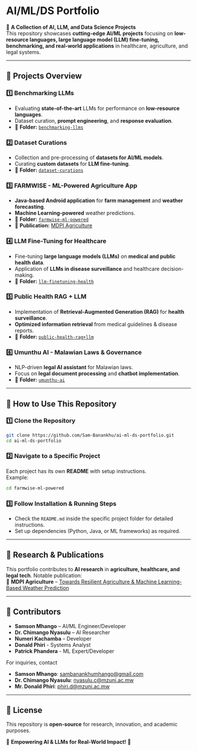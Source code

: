 # **AI/ML/DS Portfolio**  

🚀 **A Collection of AI, LLM, and Data Science Projects**  
This repository showcases **cutting-edge AI/ML projects** focusing on **low-resource languages, large language model (LLM) fine-tuning, benchmarking, and real-world applications** in healthcare, agriculture, and legal systems.  

---  

## 📌 **Projects Overview**  

### 1️⃣ **Benchmarking LLMs**  
- Evaluating **state-of-the-art** LLMs for performance on **low-resource languages**.  
- Dataset curation, **prompt engineering**, and **response evaluation**.  
- 🔗 **Folder:** [`benchmarking-llms`](benchmarking-llms/)  

### 2️⃣ **Dataset Curations**  
- Collection and pre-processing of **datasets for AI/ML models**.  
- Curating **custom datasets** for **LLM fine-tuning**.  
- 🔗 **Folder:** [`dataset-curations`](dataset-curations/)  

### 3️⃣ **FARMWISE - ML-Powered Agriculture App**  
- **Java-based Android application** for **farm management** and **weather forecasting**.  
- **Machine Learning-powered** weather predictions.  
- 🔗 **Folder:** [`farmwise-ml-powered`](farmwise-ml-powered/)  
- 📄 **Publication:** [MDPI Agriculture](https://www.mdpi.com/2077-0472/12/9/1473)  

### 4️⃣ **LLM Fine-Tuning for Healthcare**  
- Fine-tuning **large language models (LLMs)** on **medical and public health data**.  
- Application of **LLMs in disease surveillance** and healthcare decision-making.  
- 🔗 **Folder:** [`llm-finetuning-health`](llm-finetuning-health/)  

### 5️⃣ **Public Health RAG + LLM**  
- Implementation of **Retrieval-Augmented Generation (RAG)** for **health surveillance**.  
- **Optimized information retrieval** from medical guidelines & disease reports.  
- 🔗 **Folder:** [`public-health-rag+llm`](public-health-rag+llm/)  

### 6️⃣ **Umunthu AI - Malawian Laws & Governance**  
- NLP-driven **legal AI assistant** for Malawian laws.  
- Focus on **legal document processing** and **chatbot implementation**.  
- 🔗 **Folder:** [`umunthu-ai`](umunthu-ai/)  

---

## 🔧 **How to Use This Repository**  

### **1️⃣ Clone the Repository**  
```sh
git clone https://github.com/Sam-Banankhu/ai-ml-ds-portfolio.git
cd ai-ml-ds-portfolio
```

### **2️⃣ Navigate to a Specific Project**  
Each project has its own **README** with setup instructions.  
Example:  
```sh
cd farmwise-ml-powered
```

### **3️⃣ Follow Installation & Running Steps**  
- Check the `README.md` inside the specific project folder for detailed instructions.  
- Set up dependencies (Python, Java, or ML frameworks) as required.  

---

## 🔬 **Research & Publications**  
This portfolio contributes to **AI research** in **agriculture, healthcare, and legal tech**. Notable publication:  
📄 **MDPI Agriculture** – [Towards Resilient Agriculture & Machine Learning-Based Weather Prediction](https://www.mdpi.com/2077-0472/12/9/1473)  

---

## 👥 **Contributors**  
- **Samson Mhango** – AI/ML Engineer/Developer  
- **Dr. Chimango Nyasulu** – AI Researcher  
- **Numeri Kachamba** – Developer  
- **Donald Phiri** - Systems Analyst
- **Patrick Phandera** - ML Expert/Developer


For inquiries, contact 
- **Samson Mhango**: [sambanankhumhango@gmail.com](mailto:sambanankhumhango@gmail.com)
- **Dr. Chimango Nyasulu**: [nyasulu.c@mzuni.ac.mw](mailto:nyasulu.c@mzuni.ac.mw)  
- **Mr. Donald Phiri**: [phiri.d@mzuni.ac.mw](mailto:phiri.d@mzuni.ac.mw)  

---

## 📜 **License**  
This repository is **open-source** for research, innovation, and academic purposes.  

🎯 **Empowering AI & LLMs for Real-World Impact!** 🚀